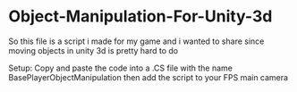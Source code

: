 # Object-Manipulation-For-Unity-3d
So this file is a script i made for my game and i wanted to share since moving objects in unity 3d is pretty hard to do

Setup:
Copy and paste the code into a .CS file with the name BasePlayerObjectManipulation then add the script to your FPS main camera
